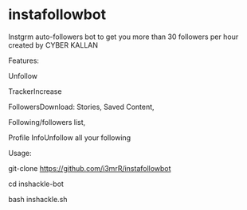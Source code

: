 # instafollowbot
Instgrm auto-followers bot to get you more than 30 followers per hour created by CYBER KALLAN

Features:

Unfollow

TrackerIncrease

FollowersDownload: Stories, Saved Content,

Following/followers list,

Profile InfoUnfollow all your following

Usage:

git-clone https://github.com/i3mrR/instafollowbot

cd inshackle-bot

bash inshackle.sh

